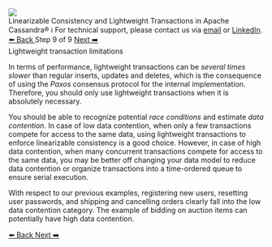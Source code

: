 <!-- TOP -->
<div class="top">
  <img src="https://datastax-academy.github.io/katapod-shared-assets/images/ds-academy-logo.svg" />
  <div class="scenario-title-section">
    <span class="scenario-title">Linearizable Consistency and Lightweight Transactions in Apache Cassandra®</span>
    <span class="scenario-subtitle">ℹ️ For technical support, please contact us via <a href="mailto:aleksandr.volochnev@datastax.com">email</a> or <a href="https://dtsx.io/aleks">LinkedIn</a>.</span>
  </div>
</div>

<!-- NAVIGATION -->
<div id="navigation-top" class="navigation-top">
 <a href='command:katapod.loadPage?[{"step":"step8-astra"}]'
   class="btn btn-dark navigation-top-left">⬅️ Back
 </a>
<span class="step-count"> Step 9 of 9</span>
 <a href='command:katapod.loadPage?[{"step":"finish-astra"}]'
    class="btn btn-dark navigation-top-right">Next ➡️
  </a>
</div>

<!-- CONTENT -->

<div class="step-title">Lightweight transaction limitations</div>

In terms of performance, lightweight transactions can be *several times slower* than regular inserts, updates and deletes, 
which is the consequence of using the *Paxos* consensus protocol for the internal implementation. Therefore, 
you should only use lightweight transactions when it is absolutely necessary. 

You should be able to recognize potential *race conditions* and estimate *data contention*. 
In case of low data contention, when only a few transactions compete for access to the same data, 
using lightweight transactions to enforce linearizable consistency is a good choice. However, in case of high data contention, 
when many concurrent transactions compete for access to the same data, you may be better off 
changing your data model to reduce data contention or organize transactions into a time-ordered queue to ensure serial execution.

With respect to our previous examples, registering new users,
resetting user passwords, and shipping and cancelling orders clearly fall into the low data contention category.
The example of bidding on auction items can potentially have high data contention.

<!-- NAVIGATION -->
<div id="navigation-bottom" class="navigation-bottom">
 <a href='command:katapod.loadPage?[{"step":"step8-astra"}]'
   class="btn btn-dark navigation-bottom-left">⬅️ Back
 </a>
 <a href='command:katapod.loadPage?[{"step":"finish-astra"}]'
    class="btn btn-dark navigation-bottom-right">Next ➡️
  </a>
</div>

